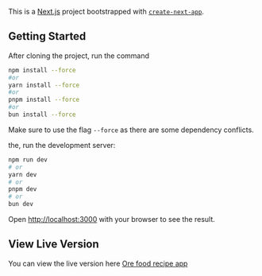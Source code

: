 This is a [Next.js](https://nextjs.org) project bootstrapped with [`create-next-app`](https://nextjs.org/docs/app/api-reference/cli/create-next-app).

## Getting Started

After cloning the project, run the command

```bash
npm install --force
#or
yarn install --force
#or
pnpm install --force
#or
bun install --force
```

Make sure to use the flag `--force` as there are some dependency conflicts.

the, run the development server:

```bash
npm run dev
# or
yarn dev
# or
pnpm dev
# or
bun dev
```

Open [http://localhost:3000](http://localhost:3000) with your browser to see the result.

## View Live Version

You can view the live version here
[Ore food recipe app](https://food-recipe-app-psi-amber.vercel.app/)

